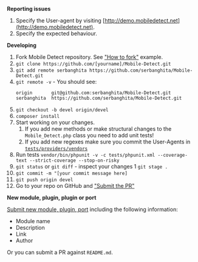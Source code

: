 **Reporting issues**

1. Specify the User-agent by visiting [http://demo.mobiledetect.net](http://demo.mobiledetect.net).
1. Specify the expected behaviour.

**Developing**

1. Fork Mobile Detect repository. See ["How to fork"](https://help.github.com/articles/fork-a-repo/#fork-an-example-repository) example.
1. `git clone https://github.com/[yourname]/Mobile-Detect.git`
1. `git add remote serbanghita https://github.com/serbanghita/Mobile-Detect.git`
1. `git remote -v` - You should see:
    ```
    origin       git@github.com:serbanghita/Mobile-Detect.git
    serbanghita  https://github.com/serbanghita/Mobile-Detect.git
    ```
1. `git checkout -b devel origin/devel`
1. `composer install`
1. Start working on your changes.
    1. If you add new methods or make structural changes to the `Mobile_Detect.php` class
    you need to add unit tests!
    1. If you add new regexes make sure you commit the User-Agents in [`tests/providers/vendors`](https://github.com/serbanghita/Mobile-Detect/tree/master/tests/providers/vendors)
1. Run tests `vendor/bin/phpunit -v -c tests/phpunit.xml --coverage-text --strict-coverage --stop-on-risky`
1. `git status` or `git diff` - inspect your changes
1  `git stage .`
1. `git commit -m "[your commit message here]`
1. `git push origin devel`
1. Go to your repo on GitHub and ["Submit the PR"](https://help.github.com/articles/about-pull-requests/)

**New module, plugin, plugin or port**


[Submit new module, plugin, port](../../issues/new?title=New%203rd%20party%20module&body=Name,%20Link%20and%20Description%20of%20the%20module.)
 including the following information:
* Module name
* Description
* Link
* Author

Or you can submit a PR against `README.md`.